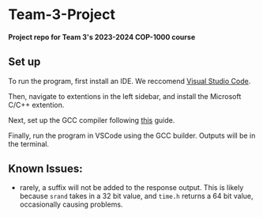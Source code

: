 # Team-3-Project

 #### Project repo for Team 3's 2023-2024 COP-1000 course

## Set up

 To run the program, first install an IDE. We reccomend [Visual Studio Code](https://code.visualstudio.com/download).

 Then, navigate to extentions in the left sidebar, and install the Microsoft C/C++ extention.

 Next, set up the GCC compiler following [this](https://www.linkedin.com/pulse/installing-gcc-compiler-windows-run-c-program-gitbash-david-michael) guide.

 Finally, run the program in VSCode using the GCC builder. Outputs will be in the terminal.

## Known Issues:

* rarely, a suffix will not be added to the response output. This is likely because ```srand``` takes in a 32 bit value, and ```time.h``` returns a 64 bit value, occasionally causing problems.
